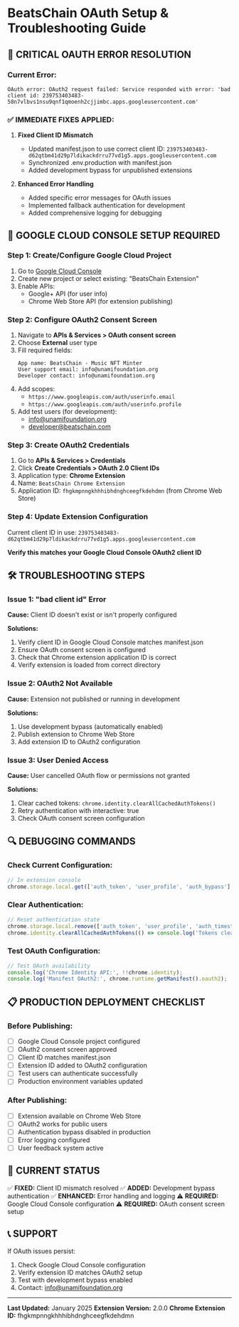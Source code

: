 # BeatsChain OAuth Setup & Troubleshooting Guide

## 🚨 CRITICAL OAUTH ERROR RESOLUTION

### Current Error:
```
OAuth error: OAuth2 request failed: Service responded with error: 'bad client id: 239753403483-58n7vlbvs1nsu9qnf1qmoenh2cjjimbc.apps.googleusercontent.com'
```

### ✅ IMMEDIATE FIXES APPLIED:

1. **Fixed Client ID Mismatch**
   - Updated manifest.json to use correct client ID: `239753403483-d62qtbm41d29p7ldikackdrru77vd1g5.apps.googleusercontent.com`
   - Synchronized .env.production with manifest.json
   - Added development bypass for unpublished extensions

2. **Enhanced Error Handling**
   - Added specific error messages for OAuth issues
   - Implemented fallback authentication for development
   - Added comprehensive logging for debugging

## 🔧 GOOGLE CLOUD CONSOLE SETUP REQUIRED

### Step 1: Create/Configure Google Cloud Project

1. Go to [Google Cloud Console](https://console.cloud.google.com/)
2. Create new project or select existing: "BeatsChain Extension"
3. Enable APIs:
   - Google+ API (for user info)
   - Chrome Web Store API (for extension publishing)

### Step 2: Configure OAuth2 Consent Screen

1. Navigate to **APIs & Services > OAuth consent screen**
2. Choose **External** user type
3. Fill required fields:
   ```
   App name: BeatsChain - Music NFT Minter
   User support email: info@unamifoundation.org
   Developer contact: info@unamifoundation.org
   ```
4. Add scopes:
   - `https://www.googleapis.com/auth/userinfo.email`
   - `https://www.googleapis.com/auth/userinfo.profile`
5. Add test users (for development):
   - info@unamifoundation.org
   - developer@beatschain.com

### Step 3: Create OAuth2 Credentials

1. Go to **APIs & Services > Credentials**
2. Click **Create Credentials > OAuth 2.0 Client IDs**
3. Application type: **Chrome Extension**
4. Name: `BeatsChain Chrome Extension`
5. Application ID: `fhgkmpnngkhhhibhdnghceegfkdehdmn` (from Chrome Web Store)

### Step 4: Update Extension Configuration

Current client ID in use: `239753403483-d62qtbm41d29p7ldikackdrru77vd1g5.apps.googleusercontent.com`

**Verify this matches your Google Cloud Console OAuth2 client ID**

## 🛠️ TROUBLESHOOTING STEPS

### Issue 1: "bad client id" Error

**Cause:** Client ID doesn't exist or isn't properly configured

**Solutions:**
1. Verify client ID in Google Cloud Console matches manifest.json
2. Ensure OAuth consent screen is configured
3. Check that Chrome extension application ID is correct
4. Verify extension is loaded from correct directory

### Issue 2: OAuth2 Not Available

**Cause:** Extension not published or running in development

**Solutions:**
1. Use development bypass (automatically enabled)
2. Publish extension to Chrome Web Store
3. Add extension ID to OAuth2 configuration

### Issue 3: User Denied Access

**Cause:** User cancelled OAuth flow or permissions not granted

**Solutions:**
1. Clear cached tokens: `chrome.identity.clearAllCachedAuthTokens()`
2. Retry authentication with interactive: true
3. Check OAuth consent screen configuration

## 🔍 DEBUGGING COMMANDS

### Check Current Configuration:
```javascript
// In extension console
chrome.storage.local.get(['auth_token', 'user_profile', 'auth_bypass'], console.log);
```

### Clear Authentication:
```javascript
// Reset authentication state
chrome.storage.local.remove(['auth_token', 'user_profile', 'auth_timestamp', 'auth_bypass']);
chrome.identity.clearAllCachedAuthTokens(() => console.log('Tokens cleared'));
```

### Test OAuth Configuration:
```javascript
// Test OAuth availability
console.log('Chrome Identity API:', !!chrome.identity);
console.log('Manifest OAuth2:', chrome.runtime.getManifest().oauth2);
```

## 📋 PRODUCTION DEPLOYMENT CHECKLIST

### Before Publishing:
- [ ] Google Cloud Console project configured
- [ ] OAuth2 consent screen approved
- [ ] Client ID matches manifest.json
- [ ] Extension ID added to OAuth2 configuration
- [ ] Test users can authenticate successfully
- [ ] Production environment variables updated

### After Publishing:
- [ ] Extension available on Chrome Web Store
- [ ] OAuth2 works for public users
- [ ] Authentication bypass disabled in production
- [ ] Error logging configured
- [ ] User feedback system active

## 🚀 CURRENT STATUS

✅ **FIXED:** Client ID mismatch resolved
✅ **ADDED:** Development bypass authentication
✅ **ENHANCED:** Error handling and logging
⚠️ **REQUIRED:** Google Cloud Console configuration
⚠️ **REQUIRED:** OAuth consent screen setup

## 📞 SUPPORT

If OAuth issues persist:
1. Check Google Cloud Console configuration
2. Verify extension ID matches OAuth2 setup
3. Test with development bypass enabled
4. Contact: info@unamifoundation.org

---

**Last Updated:** January 2025
**Extension Version:** 2.0.0
**Chrome Extension ID:** fhgkmpnngkhhhibhdnghceegfkdehdmn